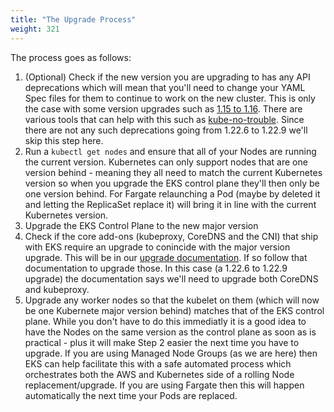 ```yaml
---
title: "The Upgrade Process"
weight: 321
---
```


The process goes as follows:

1. (Optional) Check if the new version you are upgrading to has any API deprecations which will mean that you'll need to change your YAML Spec files for them to continue to work on the new cluster. This is only the case with some version upgrades such as [1.15 to 1.16](https://kubernetes.io/blog/2019/07/18/api-deprecations-in-1-16/). There are various tools that can help with this such as [kube-no-trouble](https://github.com/doitintl/kube-no-trouble). Since there are not any such deprecations going from 1.22.6 to 1.22.9 we'll skip this step here.
1. Run a `kubectl get nodes` and ensure that all of your Nodes are running the current version. Kubernetes can only support nodes that are one version behind - meaning they all need to match the current Kubernetes version so when you upgrade the EKS control plane they'll then only be one version behind. For Fargate relaunching a Pod (maybe by deleted it and letting the ReplicaSet replace it) will bring it in line with the current Kubernetes version.
1. Upgrade the EKS Control Plane to the new major version
1. Check if the core add-ons (kubeproxy, CoreDNS and the CNI) that ship with EKS require an upgrade to conincide with the major version upgrade. This will be in our [upgrade documentation](https://docs.aws.amazon.com/eks/latest/userguide/update-cluster.html#w665aac14c15b5c17). If so follow that documentation to upgrade those. In this case (a 1.22.6 to 1.22.9 upgrade) the documentation says we'll need to upgrade both CoreDNS and kubeproxy.
1. Upgrade any worker nodes so that the kubelet on them (which will now be one Kubernete major version behind) matches that of the EKS control plane. While you don't have to do this immediatly it is a good idea to have the Nodes on the same version as the control plane as soon as is practical - plus it will make Step 2 easier the next time you have to upgrade. If you are using Managed Node Groups (as we are here) then EKS can help facilitate this with a safe automated process which orchestrates both the AWS and Kubernetes side of a rolling Node replacement/upgrade. If you are using Fargate then this will happen automatically the next time your Pods are replaced.
